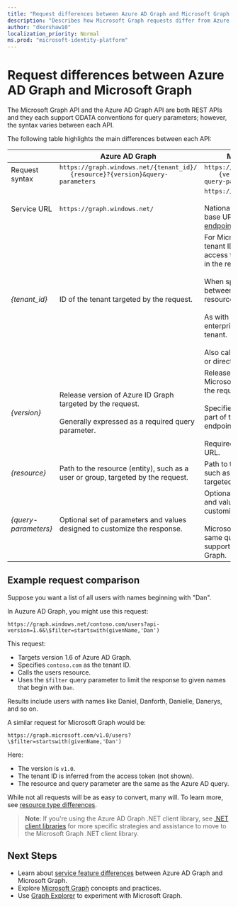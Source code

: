 ```yaml
---
title: "Request differences between Azure AD Graph and Microsoft Graph | Microsoft Graph"
description: "Describes how Microsoft Graph requests differ from Azure AD requests, which helps migrate apps to the newer service.."
author: "dkershaw10"
localization_priority: Normal
ms.prod: "microsoft-identity-platform"
---
```


# Request differences between Azure AD Graph and Microsoft Graph

The Microsoft Graph API and the Azure AD Graph API are both REST APIs and they each support ODATA conventions for query parameters; however, the syntax varies between each API.

The following table highlights the main differences between each API:

|| Azure AD Graph | Microsoft Graph |
|---|---|---|
|Request<br>syntax| `https://graph.windows.net/{tenant_id}/` <br> `   {resource}?{version}&query-parameters` | `https://graph.microsoft.com/`<br>`    {version}/{resource}?query-parameters`|
|Service URL|`https://graph.windows.net/` | `https://graph.microsoft.com/` <br><br> National clouds have unique base URLs; see [National cloud endpoints](https://docs.microsoft.com/graph/deployments) for details.|
|_{tenant_id}_|ID of the tenant targeted by the request.|For Microsoft Graph, the tenant ID is inferred from the access token and is optional in the request.<br><br>When specified, it appears between the version and the resource in the request URL.<br><br>As with Azure AD Graph, all enterprise requests target a tenant.<br><br>Also called an organization ID or directory object ID.|
|_{version}_|Release version of Azure ID Graph targeted by the request.<br><br>Generally expressed as a required query parameter.|Release version of the Microsoft Graph targeted by the request.<br><br>Specified in the request as part of the path to the endpoint.<br><br>Required just after the service URL.|
|_{resource}_|Path to the resource (entity), such as a user or group, targeted by the request.|Path to the resource (entity), such as a user or group, targeted by the request.|
|_{query-parameters}_|Optional set of parameters and values designed to customize the response.|Optional set of parameters and values designed to customize the response.<br><br>Microsoft Graph supports the same query parameters supported by Azure AD Graph.|

## Example request comparison

Suppose you want a list of all users with names beginning with "Dan".

In Auzure AD Graph, you might use this request:

`https://graph.windows.net/contoso.com/users?api-version=1.6&\$filter=startswith(givenName,'Dan')`

This request:

- Targets version 1.6 of Azure AD Graph.  
- Specifies `contoso.com` as the tenant ID.  
- Calls the users resource.  
- Uses the `$filter` query parameter to limit the response to given names that begin with `Dan`.  
 
Results include users with names like Daniel, Danforth, Danielle, Danerys, and so on.

A similar request for Microsoft Graph would be:

`https://graph.microsoft.com/v1.0/users?\$filter=startswith(givenName,'Dan')`

Here:

- The version is `v1.0`.  
- The tenant ID is inferred from the access token (not shown).  
- The resource and query parameter are the same as the Azure AD query.  

While not all requests will be as easy to convert, many will.  To learn more, see [resource type differences](migrate-azure-ad-graph-resource-differences.md). 

> **Note**: If you're using the Azure AD Graph .NET client library, see [.NET client libraries](migrate-azure-ad-graph-client-libraries.md) for more specific strategies and assistance to move to the Microsoft Graph .NET client library.

## Next Steps

- Learn about [service feature differences](migrate-azure-ad-graph-feature-differences.md) between Azure AD Graph and Microsoft Graph. 
- Explore [Microsoft Graph](/graph/overview) concepts and practices.
- Use [Graph Explorer](https://aka.ms/ge) to experiment with Microsoft Graph.
